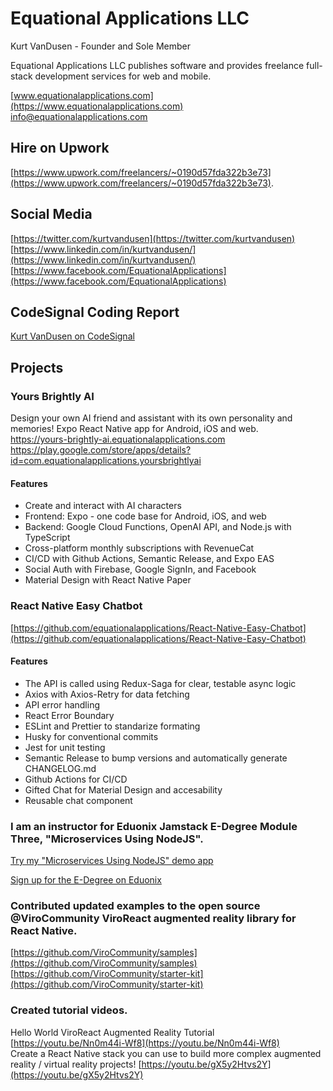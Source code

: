 # Equational Applications LLC
Kurt VanDusen - Founder and Sole Member

Equational Applications LLC publishes software and provides freelance full-stack development services for web and mobile.  

[www.equationalapplications.com](https://www.equationalapplications.com)  
[info@equationalapplications.com](mailto:info@equationalapplications.com)

## Hire on Upwork
[https://www.upwork.com/freelancers/~0190d57fda322b3e73](https://www.upwork.com/freelancers/~0190d57fda322b3e73). 

## Social Media  
[https://twitter.com/kurtvandusen](https://twitter.com/kurtvandusen)  
[https://www.linkedin.com/in/kurtvandusen/](https://www.linkedin.com/in/kurtvandusen/)  
[https://www.facebook.com/EquationalApplications](https://www.facebook.com/EquationalApplications)  

## CodeSignal Coding Report  

[Kurt VanDusen on CodeSignal](https://app.codesignal.com/coding-report/jP259bEBKoZub7pNv-dg4e3yLrGsNnPgK7Wzjqqtia?accessToken=jP259bEBKoZub7pNv-EYjKSPKsq3W2pvnqqo3pMvci)

## Projects  

### Yours Brightly AI  

Design your own AI friend and assistant with its own personality and memories! Expo React Native app for Android, iOS and web.  
https://yours-brightly-ai.equationalapplications.com  
https://play.google.com/store/apps/details?id=com.equationalapplications.yoursbrightlyai  

#### Features
- Create and interact with AI characters
- Frontend: Expo - one code base for Android, iOS, and web
- Backend: Google Cloud Functions, OpenAI API, and Node.js with TypeScript
- Cross-platform monthly subscriptions with RevenueCat
- CI/CD with Github Actions, Semantic Release, and Expo EAS
- Social Auth with Firebase, Google SignIn, and Facebook
- Material Design with React Native Paper

### React Native Easy Chatbot  

[https://github.com/equationalapplications/React-Native-Easy-Chatbot](https://github.com/equationalapplications/React-Native-Easy-Chatbot) 

#### Features
- The API is called using Redux-Saga for clear, testable async logic
- Axios with Axios-Retry for data fetching
- API error handling
- React Error Boundary
- ESLint and Prettier to standarize formating
- Husky for conventional commits
- Jest for unit testing
- Semantic Release to bump versions and automatically generate CHANGELOG.md
- Github Actions for CI/CD
- Gifted Chat for Material Design and accesability
- Reusable chat component 

### I am an instructor for Eduonix Jamstack E-Degree Module Three, "Microservices Using NodeJS".

[Try my "Microservices Using NodeJS" demo app](https://github.com/equationalapplications/BirdSquawk-App)

[Sign up for the E-Degree on Eduonix](https://www.eduonix.com/jamstack-development-edegree)

### Contributed updated examples to the open source @ViroCommunity ViroReact augmented reality library for React Native.   
[https://github.com/ViroCommunity/samples](https://github.com/ViroCommunity/samples)  
[https://github.com/ViroCommunity/starter-kit](https://github.com/ViroCommunity/starter-kit)

### Created tutorial videos.   
Hello World ViroReact Augmented Reality Tutorial [https://youtu.be/Nn0m44i-Wf8](https://youtu.be/Nn0m44i-Wf8)  
Create a React Native stack you can use to build more complex augmented reality / virtual reality projects! [https://youtu.be/gX5y2Htvs2Y](https://youtu.be/gX5y2Htvs2Y)

